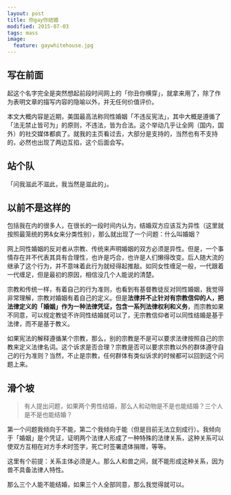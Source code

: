 ```yaml
---
layout: post
title: 你gay你结婚
modified: 2015-07-03
tags: mass
image:
  feature: gaywhitehouse.jpg
---
```


## 写在前面

起这个名字完全是突然想起前段时间网上的「你丑你横穿」，就拿来用了，除了作为表明文章的描写内容的隐喻以外，并无任何价值评价。

本文大概内容是近期，美国最高法称同性婚姻「不违反宪法」，其中大概是遵循了「法无禁止皆可为」的原则，不违法，皆为合法。这个举动几乎让全网（国内，国外）的社交媒体都疯了。就我的主页看过去，大部分是支持的，当然也有不支持的，必然也出现了两边互掐，这个后面会写。

## 站个队

「问我滋此不滋此，我当然是滋此的」。

## 以前不是这样的

包括我在内的很多人，在很长的一段时间内认为，结婚双方应该互为异性（这里就按照最笼统的男&女来分类性别），那么就出现了一个问题：什么叫婚姻？

网上同性婚姻的反对者从宗教、传统来声明婚姻的双方必须是异性。但是，一个事情存在并不代表其具有合理性，也许是巧合，也许是人们懒得改变。后人随大流的继承了这个行为，并不意味着此行为就经得起推敲。如同女性缠足一般，一代跟着一代缠足，但是最初的原因，相信没几个人能说的清楚。

宗教和传统一样，有着自己的行为准则，也看到有基督教徒反对同性婚姻，我觉得非常理解，宗教对婚姻有着自己的定义。但是**法律并不止针对有宗教信仰的人，把法律定义的「婚姻」作为一种法律凭证，包含一系列法律权利和义务**，而宗教如果不同意，可以规定教徒不许同性结婚就可以了，无宗教信仰者可以同性结婚是基于法律，而不是基于教义。

如果宪法的解释遵循某个宗教，那么，别的宗教是不是可以要求法律按照自己的宗教来定义法律名词。这个诉求是否合理？宗教是否可以要求宗教以外的群体遵守自己的行为准则？当然，不止是宗教，任何群体有类似诉求的时候都可以回到这个问题上来。

## 滑个坡

>有人提出问题，如果两个男性结婚，那么人和动物是不是也能结婚？三个人是不是也能结婚？

第一个问题我倾向于不能，第二个我倾向于能（但是目前无法立刻成行）。我倾向于「婚姻」是个凭证，证明两个法律人形成了一种特殊的法律关系，这种关系可以使双方互相在对方手术时签字，死亡时签署遗体捐赠，等等。

这里有个前提：关系主体必须是人。那么人和兽之间，就不能形成这种关系，因为兽不具备法律人特性。

那么三个人能不能结婚，如果三个人全部同意，那么我觉得就可以。
